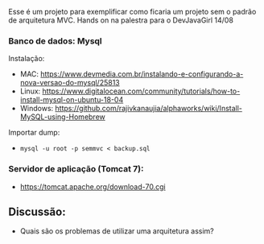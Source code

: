 Esse é um projeto para exemplificar como ficaria um projeto sem o padrão de arquitetura MVC. Hands on na palestra para o DevJavaGirl 14/08

### Banco de dados: Mysql
Instalação:
  - MAC: https://www.devmedia.com.br/instalando-e-configurando-a-nova-versao-do-mysql/25813
  - Linux: https://www.digitalocean.com/community/tutorials/how-to-install-mysql-on-ubuntu-18-04
  - Windows: https://github.com/rajivkanaujia/alphaworks/wiki/Install-MySQL-using-Homebrew
  
Importar dump:
 - `mysql -u root -p semmvc < backup.sql`
 
### Servidor de aplicação (Tomcat 7):
 - https://tomcat.apache.org/download-70.cgi
 
## Discussão:
  - Quais são os problemas de utilizar uma arquitetura assim?
